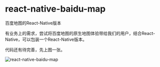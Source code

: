 # react-native-baidu-map
百度地图的React-Native版本

有业务上的需求，尝试将百度地图的原生地图体验带给我们的用户，结合React-Native，可以包装一个React-Native版本。

代码还有待完善，先上图一张。

![react-native-baidu-map](https://github.com/hufeng/react-native-baidu-map/blob/master/react-native-baidu-map.png
)
